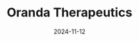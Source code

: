 ---  
layout: startup_page  
title: "Oranda Therapeutics"  
id: "orandatherapeutics.com"  
permalink: "/orandatherapeuticsorandatherapeutics.com11122024/"  
website: "https://www.orandatherapeutics.com/"  
funding_round: "Series A"  
funding_amount: ""  
investors: ""  
about: "Oranda Therapeutics is an Irish rare disease company focused on improving patient lives by expanding access to both established and novel rare disease medicines. They are pursuing commercialization rights for a medicine treating hyperphagia in Prader-Willi syndrome and have a portfolio of established rare disease medicines for commercialization. Their mission is to be a partner of choice for biopharma organizations with rare disease medicines."  
markets: "Pharmaceuticals, Rare Diseases"  
hq: "Dublin, Dublin, Ireland"  
founded_year: "2023"  
linkedin: "https://uk.linkedin.com/company/oranda-therapeutics"  
twitter: ""  
instagram: ""  
facebook: ""  
crunchbase: ""  
pitchbook: ""  

date_display: "12-Nov-2024"  
date: "2024-11-12"

# SEO Optimization  
meta_title: "Oranda Therapeutics - Series A"  
meta_description: "Oranda Therapeutics, Oranda Therapeutics is an Irish rare disease company focused on improving patient lives by expanding access to both established and novel rare disease..."  
meta_keywords: "Oranda Therapeutics, Pharmaceuticals, Rare Diseases, Series A funding"  
canonical_url: "https://startup.projectstartups.com/orandatherapeuticsorandatherapeutics.com11122024/"  
---